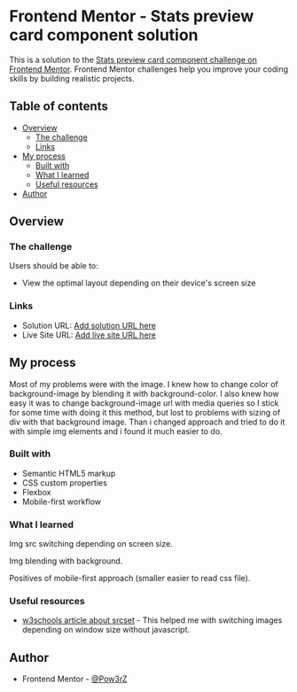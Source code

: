 # Frontend Mentor - Stats preview card component solution

This is a solution to the [Stats preview card component challenge on Frontend Mentor](https://www.frontendmentor.io/challenges/stats-preview-card-component-8JqbgoU62). Frontend Mentor challenges help you improve your coding skills by building realistic projects. 

## Table of contents

- [Overview](#overview)
  - [The challenge](#the-challenge)
  - [Links](#links)
- [My process](#my-process)
  - [Built with](#built-with)
  - [What I learned](#what-i-learned)
  - [Useful resources](#useful-resources)
- [Author](#author)



## Overview

### The challenge

Users should be able to:

- View the optimal layout depending on their device's screen size


### Links

- Solution URL: [Add solution URL here](https://github.com/Pow3rZ/stats-preview-card-component)
- Live Site URL: [Add live site URL here](https://pow3rz.github.io/stats-preview-card-component/)

## My process

Most of my problems were with the image. I knew how to change color of background-image by blending it with background-color. I also knew how easy it was to change background-image url with media queries so I stick for some time with doing it this method, but lost to problems with sizing of div with that background image.
Than i changed approach and tried to do it with simple img elements and i found it much easier to do.

### Built with

- Semantic HTML5 markup
- CSS custom properties
- Flexbox
- Mobile-first workflow


### What I learned

Img src switching depending on screen size.

Img blending with background.

Positives of mobile-first approach (smaller easier to read css file).


### Useful resources

- [w3schools article about srcset](https://www.w3schools.com/tags/att_source_srcset.asp) - This helped me with switching images depending on window size without javascript.

## Author

- Frontend Mentor - [@Pow3rZ](https://www.frontendmentor.io/profile/Pow3rZ)

